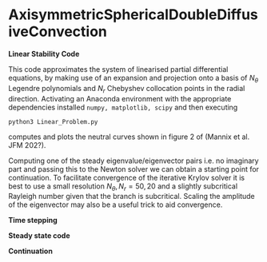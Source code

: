 # AxisymmetricSphericalDoubleDiffusiveConvection

**Linear Stability Code**

This code approximates the system of linearised partial differential equations, by making use of an expansion and projection onto a basis of $N_{\theta}$ Legendre polynomials and $N_r$ Chebyshev collocation points in the radial direction. Activating an Anaconda environment with the appropriate dependencies installed `numpy, matplotlib, scipy` and then executing 

`python3 Linear_Problem.py`

computes and plots the neutral curves shown in figure 2 of (Mannix et al. JFM 202?).

Computing one of the steady eigenvalue/eigenvector pairs i.e. no imaginary part and passing this to the Newton solver we can obtain a starting point for continuation. To facilitate convergence of the iterative Krylov solver it is best to use a small resolution $N_{\theta},N_r = 50,20$ and a slightly subcritical Rayleigh number given that the branch is subcritical. Scaling the amplitude of the eigenvector may also be a useful trick to aid convergence.

**Time stepping**

**Steady state code**

**Continuation**
